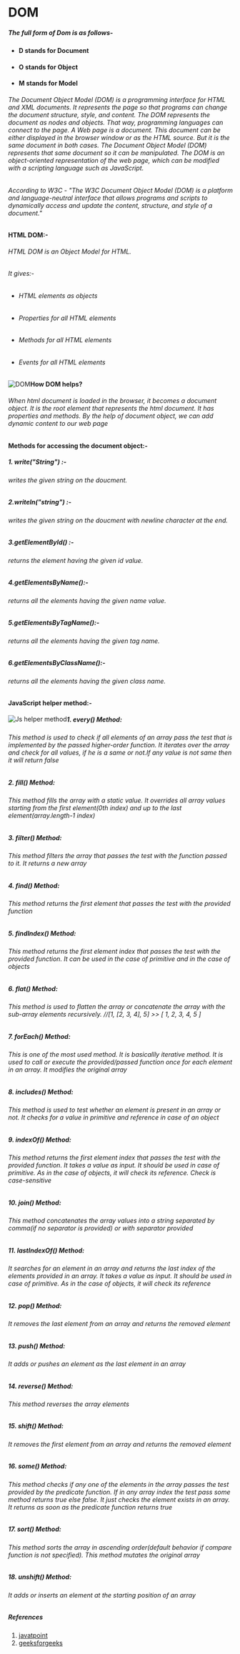 # DOM
##### The full form of Dom is as follows-
* #### **D** stands for Document

* #### **O** stands for Object

* #### **M** stands for Model

###### The Document Object Model (DOM) is a programming interface for HTML and XML documents. It represents the page so that programs can change the document structure, style, and content. The DOM represents the document as nodes and objects. That way, programming languages can connect to the page. A Web page is a document. This document can be either displayed in the browser window or as the HTML source. But it is the same document in both cases. The Document Object Model (DOM) represents that same document so it can be manipulated. The DOM is an object-oriented representation of the web page, which can be modified with a scripting language such as JavaScript.
###### According to W3C - "The W3C Document Object Model (DOM) is a platform and language-neutral interface that allows programs and scripts to dynamically access and update the content, structure, and style of a document."

#### HTML DOM:- 
###### HTML DOM is an Object Model for HTML.
###### It gives:-
*  ###### HTML elements as objects
*  ###### Properties for all HTML elements
*  ###### Methods for all HTML elements
*  ###### Events for all HTML elements

<img src="https://upload.wikimedia.org/wikipedia/commons/5/5a/DOM-model.svg"
     alt="DOM"
     style="float: left; margin-center: 10px;" />


#### **How DOM helps?**

###### When html document is loaded in the browser, it becomes a document object. It is the root element that represents the html document. It has properties and methods. By the help of document object, we can add dynamic content to our web page

#### **Methods for accessing the document object:-**

##### **1. write("String") :-**

###### writes the given string on the doucment.

##### **2.writeln("string") :-**

###### writes the given string on the doucment with newline character at the end.

##### **3.getElementById() :-**

###### returns the element having the given id value.

##### **4.getElementsByName():-**

###### returns all the elements having the given name value.

##### **5.getElementsByTagName():-**

###### returns all the elements having the given tag name.

##### **6.getElementsByClassName():-**

###### returns all the elements having the given class name.

#### **JavaScript helper method:-**

<img src="https://miro.medium.com/max/1416/1*_tc2tXfUOPcI2jGqCDzhPw.png"
     alt="Js helper method"
     style="float: left; margin-center: 3px;" />



##### **1. every() Method:**
###### This method is used to check if all elements of an array pass the test that is implemented by the passed higher-order function. It iterates over the array and check for all values, if he is a same or not.If any value is not same then it will return false

##### **2. fill() Method:**
###### This method fills the array with a static value. It overrides all array values starting from the first element(0th index) and up to the last element(array.length-1 index)

##### **3. filter() Method:**

###### This method filters the array that passes the test with the function passed to it. It returns a new array

##### **4. find() Method:**

###### This method returns the first element that passes the test with the provided function

##### **5. findIndex() Method:**

###### This method returns the first element index that passes the test with the provided function. It can be used in the case of primitive and in the case of objects

##### **6. flat() Method:**

###### This method is used to flatten the array or concatenate the array with the sub-array elements recursively. //[1, [2, 3, 4], 5] >> [ 1, 2, 3, 4, 5 ]

##### **7. forEach() Method:**

###### This is one of the most used method. It is basicallly iterative method. It is used to call or execute the provided/passed function once for each element in an array. It modifies the original array

##### **8. includes() Method:**

###### This method is used to test whether an element is present in an array or not. It checks for a value in primitive and reference in case of an object

##### **9. indexOf() Method:**

###### This method returns the first element index that passes the test with the provided function. It takes a value as input. It should be used in case of primitive. As in the case of objects, it will check its reference. Check is case-sensitive

##### **10. join() Method:**

###### This method concatenates the array values into a string separated by comma(if no separator is provided) or with separator provided

##### **11. lastIndexOf() Method:**

###### It searches for an element in an array and returns the last index of the elements provided in an array. It takes a value as input. It should be used in case of primitive. As in the case of objects, it will check its reference

##### **12. pop() Method:**

###### It removes the last element from an array and returns the removed element

##### **13. push() Method:**

###### It adds or pushes an element as the last element in an array

##### **14. reverse() Method:**

###### This method reverses the array elements

##### **15. shift() Method:**

###### It removes the first element from an array and returns the removed element

##### **16. some() Method:**

###### This method checks if any one of the elements in the array passes the test provided by the predicate function. If in any array index the test pass some method returns true else false. It just checks the element exists in an array. It returns as soon as the predicate function returns true

##### **17. sort() Method:**

###### This method sorts the array in ascending order(default behavior if compare function is not specified). This method mutates the original array

##### **18. unshift() Method:**

###### It adds or inserts an element at the starting position of an array

##### References
1. [javatpoint](https://www.javatpoint.com/document-object-model)
2. [geeksforgeeks](https://www.geeksforgeeks.org/dom-document-object-model/)
